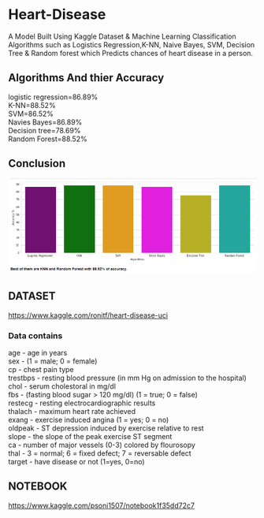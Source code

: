 # Heart-Disease
A Model Built Using Kaggle Dataset & Machine Learning Classification Algorithms such as Logistics Regression,K-NN, Naive Bayes, SVM, Decision Tree & Random forest which Predicts chances of heart disease in a person.
## Algorithms And thier Accuracy
logistic regression=86.89% </br>
K-NN=88.52% </br>
SVM=86.52% </br>
Navies Bayes=86.89% </br>
Decision tree=78.69% </br>
Random Forest=88.52% </br>
## Conclusion 
![Result Srceenshot](https://github.com/PSoni8/Heart-Disease/blob/main/Result%20Screenshot.png)
## DATASET
https://www.kaggle.com/ronitf/heart-disease-uci
### Data contains
age - age in years </br>
sex - (1 = male; 0 = female) </br>
cp - chest pain type </br>
trestbps - resting blood pressure (in mm Hg on admission to the hospital) </br>
chol - serum cholestoral in mg/dl </br>
fbs - (fasting blood sugar > 120 mg/dl) (1 = true; 0 = false) </br>
restecg - resting electrocardiographic results </br>
thalach - maximum heart rate achieved </br>
exang - exercise induced angina (1 = yes; 0 = no) </br>
oldpeak - ST depression induced by exercise relative to rest </br>
slope - the slope of the peak exercise ST segment </br>
ca - number of major vessels (0-3) colored by flourosopy </br>
thal - 3 = normal; 6 = fixed defect; 7 = reversable defect </br>
target - have disease or not (1=yes, 0=no) </br>
## NOTEBOOK 
https://www.kaggle.com/psoni1507/notebook1f35dd72c7
